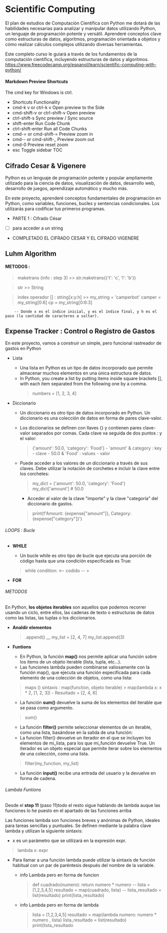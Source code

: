 # Scientific Computing

El plan de estudios de Computación Científica con Python me  dotará de las habilidades necesarias para analizar y manipular datos utilizando Python, un lenguaje de programación potente y versátil. Aprenderé conceptos clave como estructuras de datos, algoritmos, programación orientada a objetos y cómo realizar cálculos complejos utilizando diversas herramientas.

Este completo curso le guiará a través de los fundamentos de la computación científica, incluyendo estructuras de datos y algoritmos.
https://www.freecodecamp.org/espanol/learn/scientific-computing-with-python/


#### Markdown Preview Shortcuts

The cmd key for Windows is ctrl.

- Shortcuts	Functionality
- cmd-k v or ctrl-k v	Open preview to the Side
- cmd-shift-v or ctrl-shift-v	Open preview
- ctrl-shift-s	Sync preview / Sync source
- shift-enter	Run Code Chunk
- ctrl-shift-enter	Run all Code Chunks
- cmd-= or cmd-shift-=	Preview zoom in
- cmd-- or cmd-shift-_	Preview zoom out
- cmd-0	Preview reset zoom
- esc	Toggle sidebar TOC



## Cifrado Cesar & Vigenere

Python es un lenguaje de programación potente y popular ampliamente utilizado para la ciencia de datos, visualización de datos, desarrollo web, desarrollo de juegos, aprendizaje automático y mucho más.

En este proyecto, aprenderé conceptos fundamentales de programación en Python, como variables, funciones, bucles y sentencias condicionales. Los utilizarás para codificar tus primeros programas.


- PARTE 1 : Cifrado César

- [ ] para acceder a un string


- COMPLETADO EL CIFRADO CESAR Y EL CIFRADO VIGENERE 




## Luhm Algorithm

#### METODOS :
> maketrans (info : step 3)
    >> str.maketrans({'t': 'c', 'l': 'b'})

>  str 
    >> String 
    
> index operador [] : string[x:y:h]
    >> my_string = 'camperbot'
        camper = my_string[0:6]
        cp = my_string[0:6:3]

        -- Donde x es el índice inicial, y es el índice final, y h es el paso (la cantidad de caracteres a saltar).


## Expense Tracker : Control o Registro de Gastos 
En este proyecto, vamos a construir un simple, pero funcional rastreador de gastos en Python

 - Lista 
    - Una lista en Python es un tipo de datos incorporado que permite almacenar muchos elementos en una única estructura de datos.
    - In Python, you create a list by putting items inside square brackets [], with each item separated from the following one by a comma.
        >  numbers = [1, 2, 3, 4]
        
- Diccionario 
    - Un diccionario es otro tipo de datos incorporado en Python. Un diccionario es una colección de datos en forma de pares clave-valor. 
    - Los diccionarios se definen con llaves {} y contienen pares clave-valor separados por comas. Cada clave va seguida de dos puntos : y el valor:
        > {'amount': 50.0, 'category': 'Food'}
            - 'amount' & category : key - clave 
            - 50.0 & 'Food' : values - valor

    - Puede acceder a los valores de un diccionario a través de sus claves. Debe utilizar la notación de corchetes e incluir la clave entre los corchetes:
        > my_dict = {'amount': 50.0, 'category': 'Food'}
        my_dict['amount'] # 50.0
        - Acceder al valor de la clave "importe" y la clave "categoría" del diccionario de gastos.
        > print(f'Amount: {expense["amount"]}, Category: {expense["category"]}')
        



###### LOOPS : Bucle
- **WHILE**
    - Un bucle while es otro tipo de bucle que ejecuta una porción de código hasta que una condición especificada es True:
    >while condition:
    <-- codido -- >


- **FOR**



###### METODOS

En Python, **los objetos iterables** son aquellos que podemos recorrer usando un ciclo, entre ellos, las cadenas de texto o estructuras de datos como las listas, las tuplas o los diccionarios.

- **Analdir elementos** 
    > .append() 
    __
    my_list = [2, 4, 7]
    my_list.append(3)

- **Funtions** 
    - En Python, la función **map()** nos permite aplicar una función sobre los items de un objeto iterable (lista, tupla, etc...).
    - Las funciones lambda pueden combinarse valiosamente con la función map(), que ejecuta una función especificada para cada elemento de una colección de objetos, como una lista:


    > maps ()
    sintaxis : map(function, objeto iterable)
        > map(lambda x: x * 2, [1, 2, 3])
        - Resultado = [2, 4, 6]

        
    - La función **sum()** devuelve la suma de los elementos del iterable que se pasa como argumento. 
    > sum()


    - La función **filter()** permite seleccionar elementos de un iterable, como una lista, basándose en la salida de una función:
    - La funcion filter() devuelve un iterador en el que se incluyen los elementos de mi_lista, para los que mi_función devuelve True. Un iterador es un objeto especial que permite iterar sobre los elementos de una colección, como una lista.
    > filter(my_function, my_list)


    - La función **input()** recibe una entrada del usuario y la devuelve en forma de cadena.


    






###### Lambda Funtions

Desde el **step 11**  (paso 11)todo el resto sigue hablando de lambda auque las  funciones lo he puesto en el apartado de las funciones arriba

Las funciones lambda son funciones breves y anónimas de Python, ideales para tareas sencillas y puntuales. Se definen mediante la palabra clave lambda y utilizan la siguiente sintaxis:
-   x es un parámetro que se utilizará en la expresión expr. 

> lambda x: expr

- Para llamar a una función lambda puede utilizar la sintaxis de función habitual con un par de paréntesis después del nombre de la variable.

    - info Lambda pero en forma de funcion

        >def cuadrado(numero):
        return numero * numero
        --
        lista = [1,2,3,4,5]
        resultado = map(cuadrado, lista)
        --
        lista_resultado = list(resultado)
        print(lista_resultado)


    - info Lambda pero en forma de lambda

        > lista = [1,2,3,4,5]
        resultado = map(lambda numero: numero * numero , lista)
        lista_resultado = list(resultado)
        print(lista_resultado   





